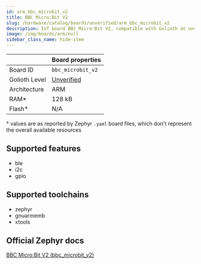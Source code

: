 ```yaml
---
id: arm_bbc_microbit_v2
title: BBC Micro:Bit V2
slug: /hardware/catalog/boards/unverified/arm_bbc_microbit_v2
description: IoT board BBC Micro:Bit V2, compatible with Golioth at unverified level.
image: /img/boards/arm/null
sidebar_class_name: hide-item
---
```


[//]: # (This is an auto-generated file, do not edit! Changes to it will be lost upon re-generation)



|                | Board properties     |
| -------------  | -------------------- |
| Board ID       | `bbc_microbit_v2` |
| Golioth Level  | [Unverified](/hardware#unverified-boards) |
| Architecture   | ARM |
| RAM*           | 128 kB |
| Flash*         | N/A |

\* values are as reported by Zephyr `.yaml` board files, which don't represent the overall available resources



## Supported features

* ble
* i2c
* gpio

## Supported toolchains

* zephyr
* gnuarmemb
* xtools

## Official Zephyr docs

[BBC Micro:Bit V2 (bbc_microbit_v2)](https://docs.zephyrproject.org/latest/boards/arm/bbc_microbit_v2/doc/index.html)
